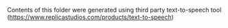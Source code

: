 Contents of this folder were generated using third party text-to-speech tool (https://www.replicastudios.com/products/text-to-speech)
